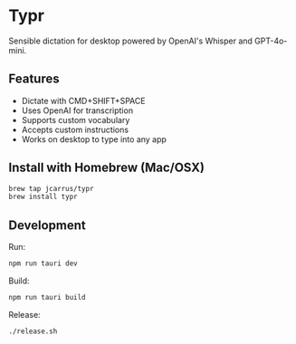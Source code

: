 # Typr

Sensible dictation for desktop powered by OpenAI's Whisper and GPT-4o-mini.

## Features

- Dictate with CMD+SHIFT+SPACE
- Uses OpenAI for transcription
- Supports custom vocabulary
- Accepts custom instructions
- Works on desktop to type into any app

## Install with Homebrew (Mac/OSX)

```bash
brew tap jcarrus/typr
brew install typr
```

## Development

Run:
```bash
npm run tauri dev
```

Build:
```bash
npm run tauri build
```

Release:
```bash
./release.sh
```
